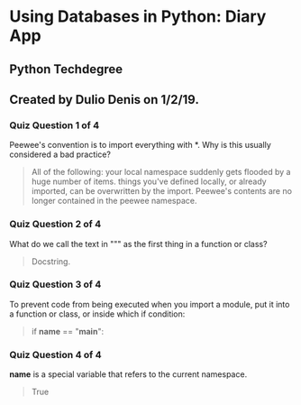 # Using Databases in Python: Diary App
## Python Techdegree
## Created by Dulio Denis on 1/2/19.

### Quiz Question 1 of 4

Peewee's convention is to import everything with *. Why is this usually considered a bad practice?
> All of the following: 
> your local namespace suddenly gets flooded by a huge number of items.
> things you've defined locally, or already imported, can be overwritten by the import.
> Peewee's contents are no longer contained in the peewee namespace.

### Quiz Question 2 of 4

What do we call the text in """ as the first thing in a function or class?
> Docstring.

### Quiz Question 3 of 4

To prevent code from being executed when you import a module, put it into a function or class, or inside which if condition:
> if __name__ == "__main__":

### Quiz Question 4 of 4

__name__ is a special variable that refers to the current namespace.
> True
